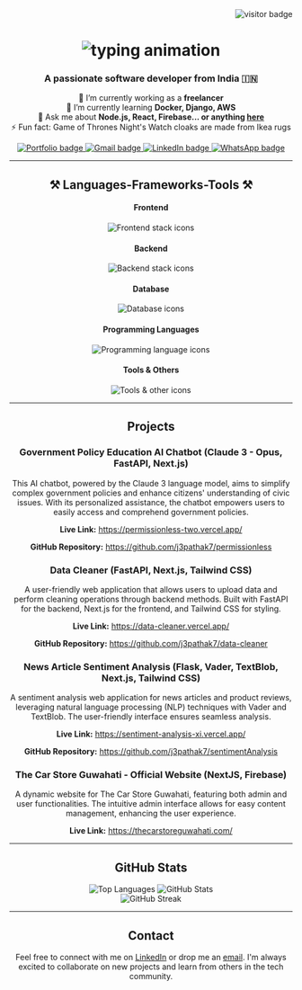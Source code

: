 <div align="center">
  <img src="https://visitor-badge.laobi.icu/badge?page_id=j3pathak7.j3pathak7" alt="visitor badge" align="right"/>
  </br>
  <h1>
    <img src="https://readme-typing-svg.herokuapp.com/?font=Righteous&size=35&center=true&vCenter=true&width=500&height=70&duration=4000&lines=Hi+There!+👋;+I'm+Jyotirmoy+Pathak!;" alt="typing animation"/>
  </h1>
  
  <h3>A passionate software developer from India 🇮🇳</h3>

  <p>🔭 I’m currently working as a <strong>freelancer</strong><br/>
  🌱 I’m currently learning <strong>Docker, Django, AWS</strong><br/>
  💬 Ask me about <strong>Node.js, React, Firebase... or anything <a href="https://www.linkedin.com/in/j3pathak7/">here</a></strong><br/>
  ⚡ Fun fact: Game of Thrones Night's Watch cloaks are made from Ikea rugs</p>
  
<div>
  <a href="https://new-portfolio-inky-eight.vercel.app/" target="_blank">
    <img src="https://img.shields.io/badge/Portfolio-FF5722?style=for-the-badge&logo=todoist&logoColor=white" alt="Portfolio badge"/>
  </a>
  <a href="mailto:jyotirmoypathak.37@gmail.com">
    <img src="https://img.shields.io/badge/Gmail-333333?style=for-the-badge&logo=gmail&logoColor=red" alt="Gmail badge"/>
  </a>
  <a href="https://linkedin.com/in/j3pathak7" target="_blank">
    <img src="https://img.shields.io/badge/LinkedIn-0077B5?style=for-the-badge&logo=linkedin&logoColor=white" alt="LinkedIn badge"/>
  </a>
  <a href="https://api.whatsapp.com/send?phone=7002579048" target="_blank">
    <img src="https://img.shields.io/badge/WhatsApp-25D366?style=for-the-badge&logo=whatsapp&logoColor=white" alt="WhatsApp badge"/>
  </a>
</div>


  <hr/>

  <h2>⚒️ Languages-Frameworks-Tools ⚒️</h2>

<div>
  <!-- Frontend -->
  <h4>Frontend</h4>
  <img src="https://skillicons.dev/icons?i=next,react,tailwind,mui,html,css" alt="Frontend stack icons"/>

  <!-- Backend -->
  <h4>Backend</h4>
  <img src="https://skillicons.dev/icons?i=django,fastapi,flask,nodejs,express" alt="Backend stack icons"/>

  <!-- Database -->
  <h4>Database</h4>
  <img src="https://skillicons.dev/icons?i=mongodb,mysql,firebase" alt="Database icons"/>

  <!-- Programming Languages -->
  <h4>Programming Languages</h4>
  <img src="https://skillicons.dev/icons?i=python,javascript,typescript" alt="Programming language icons"/>

  <!-- Tools & Others -->
  <h4>Tools & Others</h4>
  <img src="https://skillicons.dev/icons?i=vscode,github,git,docker" alt="Tools & other icons"/>
</div>



  <hr/>

  <h2>Projects</h2>

  <div>
    <h3>Government Policy Education AI Chatbot (Claude 3 - Opus, FastAPI, Next.js)</h3>
    <p>This AI chatbot, powered by the Claude 3 language model, aims to simplify complex government policies and enhance citizens' understanding of civic issues. With its personalized assistance, the chatbot empowers users to easily access and comprehend government policies.</p>
    <p><strong>Live Link:</strong> <a href="https://permissionless-two.vercel.app/">https://permissionless-two.vercel.app/</a></p>
    <p><strong>GitHub Repository:</strong> <a href="https://github.com/j3pathak7/permissionless">https://github.com/j3pathak7/permissionless</a></p>
  </div>

  <div>
    <h3>Data Cleaner (FastAPI, Next.js, Tailwind CSS)</h3>
    <p>A user-friendly web application that allows users to upload data and perform cleaning operations through backend methods. Built with FastAPI for the backend, Next.js for the frontend, and Tailwind CSS for styling.</p>
    <p><strong>Live Link:</strong> <a href="https://data-cleaner.vercel.app/">https://data-cleaner.vercel.app/</a></p>
    <p><strong>GitHub Repository:</strong> <a href="https://github.com/j3pathak7/data-cleaner">https://github.com/j3pathak7/data-cleaner</a></p>
  </div>

  <div>
    <h3>News Article Sentiment Analysis (Flask, Vader, TextBlob, Next.js, Tailwind CSS)</h3>
    <p>A sentiment analysis web application for news articles and product reviews, leveraging natural language processing (NLP) techniques with Vader and TextBlob. The user-friendly interface ensures seamless analysis.</p>
    <p><strong>Live Link:</strong> <a href="https://sentiment-analysis-xi.vercel.app/">https://sentiment-analysis-xi.vercel.app/</a></p>
    <p><strong>GitHub Repository:</strong> <a href="https://github.com/j3pathak7/sentimentAnalysis">https://github.com/j3pathak7/sentimentAnalysis</a></p>
  </div>

  <div>
    <h3>The Car Store Guwahati - Official Website (NextJS, Firebase)</h3>
    <p>A dynamic website for The Car Store Guwahati, featuring both admin and user functionalities. The intuitive admin interface allows for easy content management, enhancing the user experience.</p>
    <p><strong>Live Link:</strong> <a href="https://thecarstoreguwahati.com/">https://thecarstoreguwahati.com/</a></p>
  </div>

  <hr/>

  <h2>GitHub Stats</h2>

  <div>
    <img src="https://github-readme-stats.vercel.app/api/top-langs?username=j3pathak7&show_icons=true&locale=en&layout=compact" alt="Top Languages"/>
    <img src="https://github-readme-stats.vercel.app/api?username=j3pathak7&show_icons=true&locale=en" alt="GitHub Stats"/>
  </div>

  <div>
    <img src="https://github-readme-streak-stats.herokuapp.com/?user=j3pathak7&" alt="GitHub Streak"/>
  </div>

  <hr/>

  <h2>Contact</h2>

  <p>Feel free to connect with me on <a href="https://www.linkedin.com/in/j3pathak7/">LinkedIn</a> or drop me an <a href="mailto:jyotirmoypathak.37@gmail.com">email</a>. I'm always excited to collaborate on new projects and learn from others in the tech community.</p>
</div>
